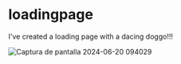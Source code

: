 # loadingpage
I've created a loading page with a dacing doggo!!!

![Captura de pantalla 2024-06-20 094029](https://github.com/Urielmajb/loadingpage/assets/22357888/808f19c2-15d3-4a85-a346-e2fbbda21220)
